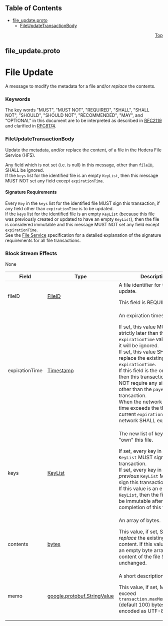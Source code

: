 ## Table of Contents

- [file_update.proto](#file_update-proto)
    - [FileUpdateTransactionBody](#proto-FileUpdateTransactionBody)
  



<a name="file_update-proto"></a>
<p align="right"><a href="#top">Top</a></p>

## file_update.proto
# File Update
A message to modify the metadata for a file and/or _replace_ the contents.

### Keywords
The key words "MUST", "MUST NOT", "REQUIRED", "SHALL", "SHALL NOT",
"SHOULD", "SHOULD NOT", "RECOMMENDED", "MAY", and "OPTIONAL" in this
document are to be interpreted as described in
[RFC2119](https://www.ietf.org/rfc/rfc2119) and clarified in
[RFC8174](https://www.ietf.org/rfc/rfc8174).


<a name="proto-FileUpdateTransactionBody"></a>

### FileUpdateTransactionBody
Update the metadata, and/or replace the content, of a file in the
Hedera File Service (HFS).

Any field which is not set (i.e. is null) in this message, other than
`fileID`, SHALL be ignored.<br/>
If the `keys` list for the identified file is an empty `KeyList`, then
this message MUST NOT set any field except `expirationTime`.

#### Signature Requirements
Every `Key` in the `keys` list for the identified file MUST sign this
transaction, if any field other than `expirationTime` is to be updated.<br/>
If the `keys` list for the identified file is an empty `KeyList` (because
this file was previously created or updated to have an empty `KeyList`),
then the file is considered immutable and this message MUST NOT set any
field except `expirationTime`.<br/>
See the [File Service](#FileService) specification for a detailed
explanation of the signature requirements for all file transactions.

### Block Stream Effects
None


| Field | Type | Description |
| ----- | ---- | ----------- |
| fileID | [FileID](#proto-FileID) | A file identifier for the file to update. <p> This field is REQUIRED. |
| expirationTime | [Timestamp](#proto-Timestamp) | An expiration timestamp. <p> If set, this value MUST be strictly later than the existing `expirationTime` value, or else it will be ignored.<br/> If set, this value SHALL replace the existing `expirationTime`.<br/> If this field is the only field set, then this transaction SHALL NOT require any signature other than the `payer` for the transaction.<br/> When the network consensus time exceeds the then-current `expirationTime`, the network SHALL expire the file. |
| keys | [KeyList](#proto-KeyList) | The new list of keys that "own" this file. <p> If set, every key in this `KeyList` MUST sign this transaction.<br/> If set, every key in the _previous_ `KeyList` MUST _also_ sign this transaction.<br/> If this value is an empty `KeyList`, then the file SHALL be immutable after completion of this transaction. |
| contents | [bytes](#bytes) | An array of bytes. <p> This value, if set, SHALL _replace_ the existing file content. If this value is set to an empty byte array, the content of the file SHALL be unchanged. |
| memo | [google.protobuf.StringValue](#google-protobuf-StringValue) | A short description of this file. <p> This value, if set, MUST NOT exceed `transaction.maxMemoUtf8Bytes` (default 100) bytes when encoded as UTF-8. |





 <!-- end messages -->

 <!-- end enums -->

 <!-- end HasExtensions -->

 <!-- end services -->



